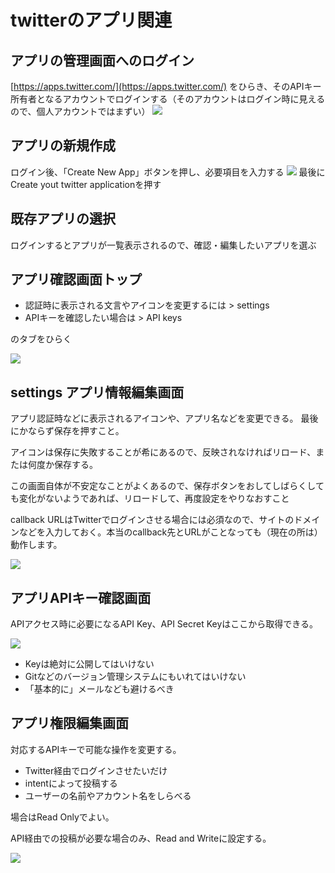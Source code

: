 # twitterのアプリ関連

## アプリの管理画面へのログイン
[https://apps.twitter.com/](https://apps.twitter.com/) をひらき、そのAPIキー所有者となるアカウントでログインする（そのアカウントはログイン時に見えるので、個人アカウントではまずい）
![](twitter-token-start.png)

## アプリの新規作成
ログイン後、「Create New App」ボタンを押し、必要項目を入力する
![](twitter-token-new-input.png)
最後にCreate yout twitter applicationを押す

## 既存アプリの選択

ログインするとアプリが一覧表示されるので、確認・編集したいアプリを選ぶ

## アプリ確認画面トップ

- 認証時に表示される文言やアイコンを変更するには > settings
- APIキーを確認したい場合は > API keys

のタブをひらく

![](twitter-token-desc-top.png)

## settings アプリ情報編集画面

アプリ認証時などに表示されるアイコンや、アプリ名などを変更できる。
最後にかならず保存を押すこと。

アイコンは保存に失敗することが希にあるので、反映されなければリロード、または何度か保存する。

この画面自体が不安定なことがよくあるので、保存ボタンをおしてしばらくしても変化がないようであれば、リロードして、再度設定をやりなおすこと

callback URLはTwitterでログインさせる場合には必須なので、サイトのドメインなどを入力しておく。本当のcallback先とURLがことなっても（現在の所は）動作します。

![](twitter-token-desc-settings.png)

## アプリAPIキー確認画面

APIアクセス時に必要になるAPI Key、API Secret Keyはここから取得できる。

![](twitter-token-desc-key.png)

- Keyは絶対に公開してはいけない
- Gitなどのバージョン管理システムにもいれてはいけない
- 「基本的に」メールなども避けるべき

## アプリ権限編集画面

対応するAPIキーで可能な操作を変更する。

- Twitter経由でログインさせたいだけ
- intentによって投稿する
- ユーザーの名前やアカウント名をしらべる

場合はRead Onlyでよい。

API経由での投稿が必要な場合のみ、Read and Writeに設定する。

![](twitter-token-desc-permission.png)



